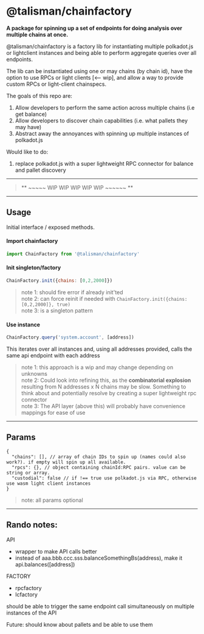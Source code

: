 # @talisman/chainfactory
**A package for spinning up a set of endpoints for doing analysis over multiple chains at once.**

@talisman/chainfactory is a factory lib for instantiating multiple polkadot.js or lightclient instances and being able to perform aggregate queries over all endpoints.

The lib can be instantiated using one or may chains (by chain id), have the option to use RPCs or light clients [<-- wip], and allow a way to provide custom RPCs or light-client chainspecs.

The goals of this repo are:

1. Allow developers to perform the same action across multiple chains (i.e get balance)
2. Allow developers to discover chain capabilities (i.e. what pallets they may have)
3. Abstract away the annoyances with spinning up multiple instances of polkadot.js

Would like to do:

1. replace polkadot.js with a super lightweight RPC connector for balance and pallet discovery

----
>** ~~~~~ WIP WIP WIP WIP WIP ~~~~~~ **
----

## Usage
Initial interface / exposed methods.

#### Import chainfactory
```js
import ChainFactory from '@talisman/chainfactory'
```

#### Init singleton/factory

```js
ChainFactory.init({chains: [0,2,2000]})
```

>note 1: should fire error if already init'ted  
>note 2: can force reinit if needed with `ChainFactory.init({chains: [0,2,2000]}, true)`  
>note 3: is a singleton pattern

#### Use instance 

```js
ChainFactory.query('system.account', [address])
```

This iterates over all instances and, using all addresses provided, calls the same api endpoint with each address

>note 1: this approach is a wip and may change depending on unknowns  
>note 2: Could look into refining this, as the **combinatorial explosion** resulting from N addresses x N chains may be slow. Something to think about and potentially resolve by creating a super lightweight rpc connector  
>note 3: The API layer (above this) will probably have convenience mappings for ease of use 

----

## Params


```json5
{
  "chains": [], // array of chain IDs to spin up (names could also work?). if empty will spin up all available.
  "rpcs": {}, // object containing chainId:RPC pairs. value can be string or array.
  "custodial": false // if !== true use polkadot.js via RPC, otherwise use wasm light client instances
}
```

>note: all params optional

----

## Rando notes:


API
  - wrapper to make API calls better
  - instead of aaa.bbb.ccc.sss.balanceSomethingBs(address), make it api.balances([address])

FACTORY
  - rpcfactory
  - lcfactory

should be able to trigger the same endpoint call simultaneously on multiple instances of the API

Future: should know about pallets and be able to use them 